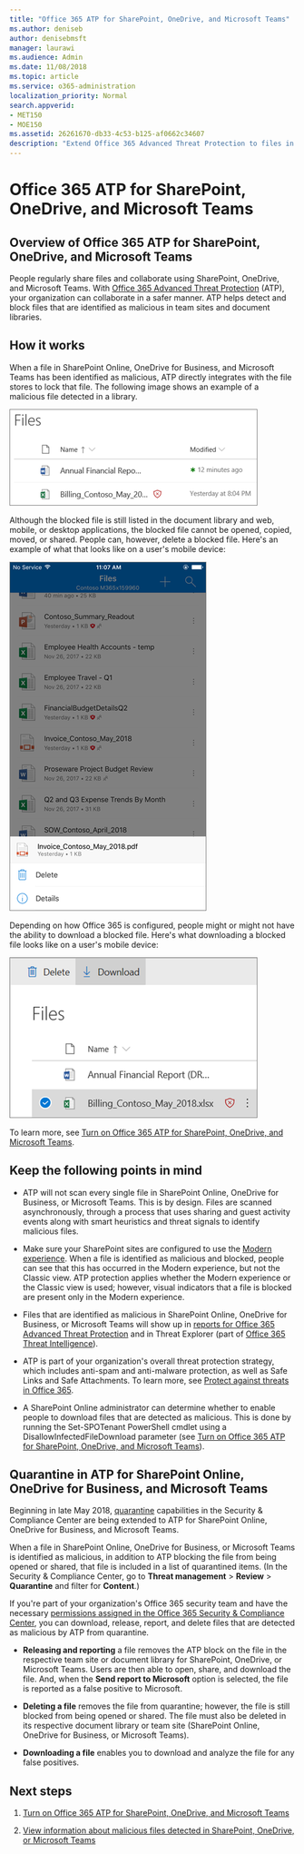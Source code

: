 ```yaml
---
title: "Office 365 ATP for SharePoint, OneDrive, and Microsoft Teams"
ms.author: deniseb
author: denisebmsft
manager: laurawi
ms.audience: Admin
ms.date: 11/08/2018
ms.topic: article
ms.service: o365-administration
localization_priority: Normal
search.appverid:
- MET150
- MOE150
ms.assetid: 26261670-db33-4c53-b125-af0662c34607
description: "Extend Office 365 Advanced Threat Protection to files in SharePoint Online, OneDrive for Business, and Microsoft Teams to enable safer collaboration for your organization."
---
```


# Office 365 ATP for SharePoint, OneDrive, and Microsoft Teams

## Overview of Office 365 ATP for SharePoint, OneDrive, and Microsoft Teams

People regularly share files and collaborate using SharePoint, OneDrive, and Microsoft Teams. With [Office 365 Advanced Threat Protection](office-365-atp.md) (ATP), your organization can collaborate in a safer manner. ATP helps detect and block files that are identified as malicious in team sites and document libraries.  
  
## How it works

When a file in SharePoint Online, OneDrive for Business, and Microsoft Teams has been identified as malicious, ATP directly integrates with the file stores to lock that file. The following image shows an example of a malicious file detected in a library.
  
[![Screenshot of files in OneDrive for Business with one detected as malicious](media/2bba71cc-7ad1-4799-8b9d-d56f923db3a7.png)](https://support.office.com/article/01e902ad-a903-4e0f-b093-1e1ac0c37ad2)
  
Although the blocked file is still listed in the document library and web, mobile, or desktop applications, the blocked file cannot be opened, copied, moved, or shared. People can, however, delete a blocked file. Here's an example of what that looks like on a user's mobile device:
  
[![Screenshot of deleting a blocked file from OneDrive for Business from the OneDrive mobile app](media/cb1c1705-fd0a-45b8-9a26-c22503011d54.png)](https://support.office.com/article/01e902ad-a903-4e0f-b093-1e1ac0c37ad2)
  
Depending on how Office 365 is configured, people might or might not have the ability to download a blocked file. Here's what downloading a blocked file looks like on a user's mobile device:
  
[![Screenshot of downloading a blocked file in OneDrive for Business](media/be288a82-bdd8-4371-93d8-1783db3b61bc.png)](https://support.office.com/article/01e902ad-a903-4e0f-b093-1e1ac0c37ad2)
  
To learn more, see [Turn on Office 365 ATP for SharePoint, OneDrive, and Microsoft Teams](turn-on-atp-for-spo-odb-and-teams.md).
  
## Keep the following points in mind

- ATP will not scan every single file in SharePoint Online, OneDrive for Business, or Microsoft Teams. This is by design. Files are scanned asynchronously, through a process that uses sharing and guest activity events along with smart heuristics and threat signals to identify malicious files.

- Make sure your SharePoint sites are configured to use the [Modern experience](https://docs.microsoft.com/sharepoint/guide-to-sharepoint-modern-experience). When a file is identified as malicious and blocked, people can see that this has occurred in the Modern experience, but not the Classic view. ATP protection applies whether the Modern experience or the Classic view is used; however, visual indicators that a file is blocked are present only in the Modern experience.
    
- Files that are identified as malicious in SharePoint Online, OneDrive for Business, or Microsoft Teams will show up in [reports for Office 365 Advanced Threat Protection](view-reports-for-atp.md) and in Threat Explorer (part of [Office 365 Threat Intelligence](office-365-ti.md)).
    
- ATP is part of your organization's overall threat protection strategy, which includes anti-spam and anti-malware protection, as well as Safe Links and Safe Attachments. To learn more, see [Protect against threats in Office 365](protect-against-threats.md).
    
- A SharePoint Online administrator can determine whether to enable people to download files that are detected as malicious. This is done by running the Set-SPOTenant PowerShell cmdlet using a DisallowInfectedFileDownload parameter (see [Turn on Office 365 ATP for SharePoint, OneDrive, and Microsoft Teams](turn-on-atp-for-spo-odb-and-teams.md)).
    
## Quarantine in ATP for SharePoint Online, OneDrive for Business, and Microsoft Teams

 Beginning in late May 2018, [quarantine](quarantine-email-messages.md) capabilities in the Security &amp; Compliance Center are being extended to ATP for SharePoint Online, OneDrive for Business, and Microsoft Teams.
  
When a file in SharePoint Online, OneDrive for Business, or Microsoft Teams is identified as malicious, in addition to ATP blocking the file from being opened or shared, that file is included in a list of quarantined items. (In the Security &amp; Compliance Center, go to **Threat management** \> **Review** \> **Quarantine** and filter for **Content**.) 
  
If you're part of your organization's Office 365 security team and have the necessary [permissions assigned in the Office 365 Security &amp; Compliance Center](permissions-in-the-security-and-compliance-center.md), you can download, release, report, and delete files that are detected as malicious by ATP from quarantine.
  
- **Releasing and reporting** a file removes the ATP block on the file in the respective team site or document library for SharePoint, OneDrive, or Microsoft Teams. Users are then able to open, share, and download the file. And, when the **Send report to Microsoft** option is selected, the file is reported as a false positive to Microsoft. 
    
- **Deleting a file** removes the file from quarantine; however, the file is still blocked from being opened or shared. The file must also be deleted in its respective document library or team site (SharePoint Online, OneDrive for Business, or Microsoft Teams). 
    
- **Downloading a file** enables you to download and analyze the file for any false positives. 
    
## Next steps

1. [Turn on Office 365 ATP for SharePoint, OneDrive, and Microsoft Teams](turn-on-atp-for-spo-odb-and-teams.md)
    
2. [View information about malicious files detected in SharePoint, OneDrive, or Microsoft Teams](malicious-files-detected-in-spo-odb-or-teams.md)
    

